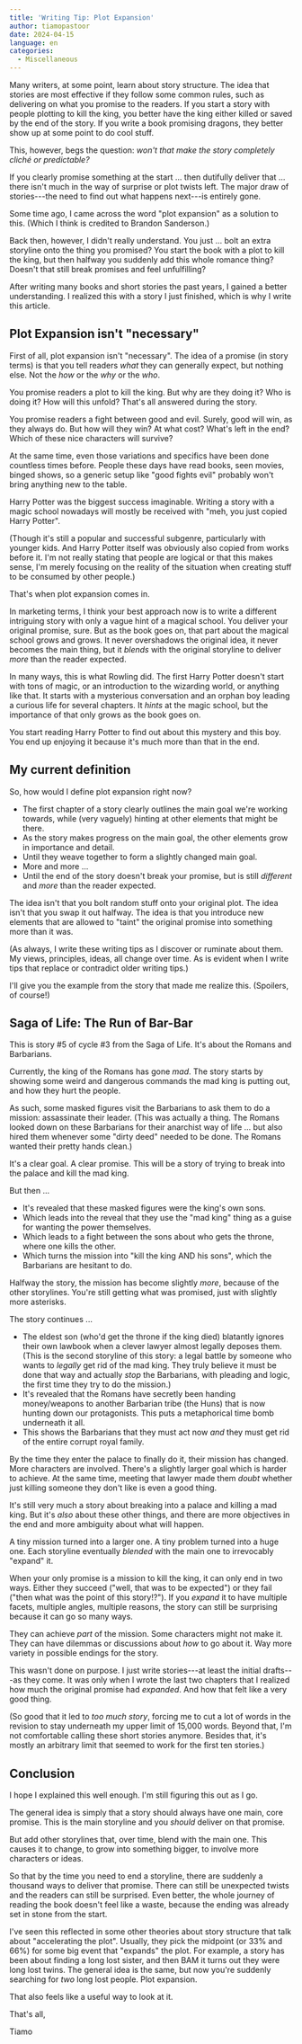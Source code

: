 ```yaml
---
title: 'Writing Tip: Plot Expansion'
author: tiamopastoor
date: 2024-04-15
language: en
categories:
  - Miscellaneous
---
```


Many writers, at some point, learn about story structure. The idea that stories are most effective if they follow some common rules, such as delivering on what you promise to the readers. If you start a story with people plotting to kill the king, you better have the king either killed or saved by the end of the story. If you write a book promising dragons, they better show up at some point to do cool stuff.

This, however, begs the question: _won't that make the story completely cliché or predictable?_

If you clearly promise something at the start ... then dutifully deliver that ... there isn't much in the way of surprise or plot twists left. The major draw of stories---the need to find out what happens next---is entirely gone.

Some time ago, I came across the word "plot expansion" as a solution to this. (Which I think is credited to Brandon Sanderson.) 

Back then, however, I didn't really understand. You just ... bolt an extra storyline onto the thing you promised? You start the book with a plot to kill the king, but then halfway you suddenly add this whole romance thing? Doesn't that still break promises and feel unfulfilling?

After writing many books and short stories the past years, I gained a better understanding. I realized this with a story I just finished, which is why I write this article.

## Plot Expansion isn't "necessary"

First of all, plot expansion isn't "necessary". The idea of a promise (in story terms) is that you tell readers _what_ they can generally expect, but nothing else. Not the _how_ or the _why_ or the _who_.

You promise readers a plot to kill the king. But why are they doing it? Who is doing it? How will this unfold? That's all answered during the story.

You promise readers a fight between good and evil. Surely, good will win, as they always do. But how will they win? At what cost? What's left in the end? Which of these nice characters will survive?

At the same time, even those variations and specifics have been done countless times before. People these days have read books, seen movies, binged shows, so a generic setup like "good fights evil" probably won't bring anything new to the table.

Harry Potter was the biggest success imaginable. Writing a story with a magic school nowadays will mostly be received with "meh, you just copied Harry Potter". 

(Though it's still a popular and successful subgenre, particularly with younger kids. And Harry Potter itself was obviously also copied from works before it. I'm not really stating that people are logical or that this makes sense, I'm merely focusing on the reality of the situation when creating stuff to be consumed by other people.)

That's when plot expansion comes in.

In marketing terms, I think your best approach now is to write a different intriguing story with only a vague hint of a magical school. You deliver your original promise, sure. But as the book goes on, that part about the magical school grows and grows. It never overshadows the original idea, it never becomes the main thing, but it _blends_ with the original storyline to deliver _more_ than the reader expected.

In many ways, this is what Rowling did. The first Harry Potter doesn't start with tons of magic, or an introduction to the wizarding world, or anything like that. It starts with a mysterious conversation and an orphan boy leading a curious life for several chapters. It _hints_ at the magic school, but the importance of that only grows as the book goes on.

You start reading Harry Potter to find out about this mystery and this boy. You end up enjoying it because it's much more than that in the end.

## My current definition

So, how would I define plot expansion right now?

* The first chapter of a story clearly outlines the main goal we're working towards, while (very vaguely) hinting at other elements that might be there.
* As the story makes progress on the main goal, the other elements grow in importance and detail.
* Until they weave together to form a slightly changed main goal.
* More and more ...
* Until the end of the story doesn't break your promise, but is still _different_ and _more_ than the reader expected.

The idea isn't that you bolt random stuff onto your original plot. The idea isn't that you swap it out halfway. The idea is that you introduce new elements that are allowed to "taint" the original promise into something more than it was.

(As always, I write these writing tips as I discover or ruminate about them. My views, principles, ideas, all change over time. As is evident when I write tips that replace or contradict older writing tips.)

I'll give you the example from the story that made me realize this. (Spoilers, of course!)

## Saga of Life: The Run of Bar-Bar

This is story #5 of cycle #3 from the Saga of Life. It's about the Romans and Barbarians.

Currently, the king of the Romans has gone _mad_. The story starts by showing some weird and dangerous commands the mad king is putting out, and how they hurt the people.

As such, some masked figures visit the Barbarians to ask them to do a mission: assassinate their leader. (This was actually a thing. The Romans looked down on these Barbarians for their anarchist way of life ... but also hired them whenever some "dirty deed" needed to be done. The Romans wanted their pretty hands clean.)

It's a clear goal. A clear promise. This will be a story of trying to break into the palace and kill the mad king.

But then ...
* It's revealed that these masked figures were the king's own sons.
* Which leads into the reveal that they use the "mad king" thing as a guise for wanting the power themselves.
* Which leads to a fight between the sons about who gets the throne, where one kills the other.
* Which turns the mission into "kill the king AND his sons", which the Barbarians are hesitant to do.

Halfway the story, the mission has become slightly _more_, because of the other storylines. You're still getting what was promised, just with slightly more asterisks.

The story continues ...
* The eldest son (who'd get the throne if the king died) blatantly ignores their own lawbook when a clever lawyer almost legally deposes them. (This is the second storyline of this story: a legal battle by someone who wants to _legally_ get rid of the mad king. They truly believe it must be done that way and actually _stop_ the Barbarians, with pleading and logic, the first time they try to do the mission.)
* It's revealed that the Romans have secretly been handing money/weapons to another Barbarian tribe (the Huns) that is now hunting down our protagonists. This puts a metaphorical time bomb underneath it all.
* This shows the Barbarians that they must act now _and_ they must get rid of the entire corrupt royal family.

By the time they enter the palace to finally do it, their mission has changed. More characters are involved. There's a slightly larger goal which is harder to achieve. At the same time, meeting that lawyer made them _doubt_ whether just killing someone they don't like is even a good thing.

It's still very much a story about breaking into a palace and killing a mad king. But it's _also_ about these other things, and there are more objectives in the end and more ambiguity about what will happen.

A tiny mission turned into a larger one. A tiny problem turned into a huge one. Each storyline eventually _blended_ with the main one to irrevocably "expand" it.

When your only promise is a mission to kill the king, it can only end in two ways. Either they succeed ("well, that was to be expected") or they fail ("then what was the point of this story!?"). If you _expand_ it to have multiple facets, multiple angles, multiple reasons, the story can still be surprising because it can go so many ways. 

They can achieve _part_ of the mission. Some characters might not make it. They can have dilemmas or discussions about _how_ to go about it. Way more variety in possible endings for the story.

This wasn't done on purpose. I just write stories---at least the initial drafts---as they come. It was only when I wrote the last two chapters that I realized how much the original promise had _expanded_. And how that felt like a very good thing. 

(So good that it led to _too much story_, forcing me to cut a lot of words in the revision to stay underneath my upper limit of 15,000 words. Beyond that, I'm not comfortable calling these short stories anymore. Besides that, it's mostly an arbitrary limit that seemed to work for the first ten stories.)

## Conclusion

I hope I explained this well enough. I'm still figuring this out as I go.

The general idea is simply that a story should always have one main, core promise. This is the main storyline and you _should_ deliver on that promise.

But add other storylines that, over time, blend with the main one. This causes it to change, to grow into something bigger, to involve more characters or ideas.

So that by the time you need to end a storyline, there are suddenly a thousand ways to deliver that promise. There can still be unexpected twists and the readers can still be surprised. Even better, the whole journey of reading the book doesn't feel like a waste, because the ending was already set in stone from the start.

I've seen this reflected in some other theories about story structure that talk about "accelerating the plot". Usually, they pick the midpoint (or 33% and 66%) for some big event that "expands" the plot. For example, a story has been about finding a long lost sister, and then BAM it turns out they were long lost twins. The general idea is the same, but now you're suddenly searching for _two_ long lost people. Plot expansion.

That also feels like a useful way to look at it.

That's all,

Tiamo
